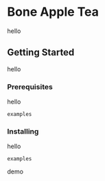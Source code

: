 # Bone Apple Tea

hello

## Getting Started

hello

### Prerequisites

hello

```
examples
```

### Installing

hello

```
examples
```

demo

## 